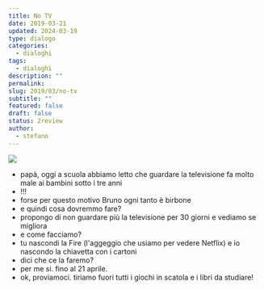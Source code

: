 ```yaml
---
title: No TV
date: 2019-03-21
updated: 2024-03-19
type: dialogo
categories:
  - dialoghi
tags:
  - dialoghi
description: ""
permalink: 
slug: 2019/03/no-tv
subtitle: ""
featured: false
draft: false
status: 2review
author:
  - stefano
---
```

![](../../../assets/img/post/2019/no-tv-featured.jpg)

- papà, oggi a scuola abbiamo letto che guardare la televisione fa molto male ai bambini sotto i tre anni
- !!!
- forse per questo motivo Bruno ogni tanto è birbone
- e quindi cosa dovremmo fare?
- propongo di non guardare più la televisione per 30 giorni e vediamo se migliora
- e come facciamo?
- tu nascondi la Fire (l'aggeggio che usiamo per vedere Netflix) e io nascondo la chiavetta con i cartoni
- dici che ce la faremo?
- per me si. fino al 21 aprile.
- ok, proviamoci. tiriamo fuori tutti i giochi in scatola e i libri da studiare!
